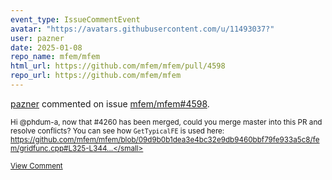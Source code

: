 ```yaml
---
event_type: IssueCommentEvent
avatar: "https://avatars.githubusercontent.com/u/11493037?"
user: pazner
date: 2025-01-08
repo_name: mfem/mfem
html_url: https://github.com/mfem/mfem/pull/4598
repo_url: https://github.com/mfem/mfem
---
```


<a href='https://github.com/pazner' target='_blank'>pazner</a> commented on issue <a href='https://github.com/mfem/mfem/pull/4598' target='_blank'>mfem/mfem#4598</a>.

<small>Hi @phdum-a, now that #4260 has been merged, could you merge master into this PR and resolve conflicts? You can see how `GetTypicalFE` is used here: https://github.com/mfem/mfem/blob/09d9b0b1dea3e4bc32e9db9460bbf79fe933a5c8/fem/gridfunc.cpp#L325-L344...</small>

<a href='https://github.com/mfem/mfem/pull/4598' target='_blank'>View Comment</a>